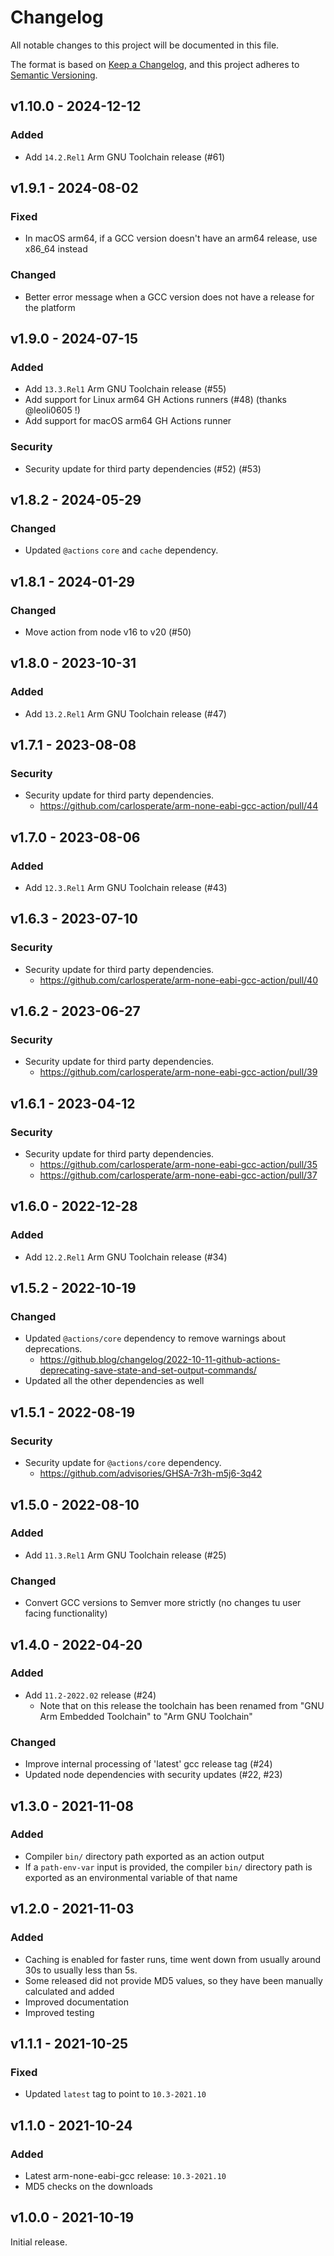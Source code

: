 # Changelog
All notable changes to this project will be documented in this file.

The format is based on [Keep a Changelog](https://keepachangelog.com/en/1.0.0/),
and this project adheres to [Semantic Versioning](https://semver.org/spec/v2.0.0.html).

## v1.10.0 - 2024-12-12
### Added
- Add `14.2.Rel1` Arm GNU Toolchain release (#61)

## v1.9.1 - 2024-08-02
### Fixed
- In macOS arm64, if a GCC version doesn't have an arm64 release, use x86_64 instead
### Changed
- Better error message when a GCC version does not have a release for the platform

## v1.9.0 - 2024-07-15
### Added
- Add `13.3.Rel1` Arm GNU Toolchain release (#55)
- Add support for Linux arm64 GH Actions runners (#48) (thanks @leoli0605 !)
- Add support for macOS arm64 GH Actions runner
### Security
- Security update for third party dependencies (#52) (#53)

## v1.8.2 - 2024-05-29
### Changed
- Updated `@actions` `core` and `cache` dependency.

## v1.8.1 - 2024-01-29
### Changed
- Move action from node v16 to v20 (#50)

## v1.8.0 - 2023-10-31
### Added
- Add `13.2.Rel1` Arm GNU Toolchain release (#47)

## v1.7.1 - 2023-08-08
### Security
- Security update for third party dependencies.
    - https://github.com/carlosperate/arm-none-eabi-gcc-action/pull/44

## v1.7.0 - 2023-08-06
### Added
- Add `12.3.Rel1` Arm GNU Toolchain release (#43)

## v1.6.3 - 2023-07-10
### Security
- Security update for third party dependencies.
    - https://github.com/carlosperate/arm-none-eabi-gcc-action/pull/40

## v1.6.2 - 2023-06-27
### Security
- Security update for third party dependencies.
    - https://github.com/carlosperate/arm-none-eabi-gcc-action/pull/39

## v1.6.1 - 2023-04-12
### Security
- Security update for third party dependencies.
    - https://github.com/carlosperate/arm-none-eabi-gcc-action/pull/35
    - https://github.com/carlosperate/arm-none-eabi-gcc-action/pull/37

## v1.6.0 - 2022-12-28
### Added
- Add `12.2.Rel1` Arm GNU Toolchain release (#34)

## v1.5.2 - 2022-10-19
### Changed
- Updated `@actions/core` dependency to remove warnings about deprecations.
    - https://github.blog/changelog/2022-10-11-github-actions-deprecating-save-state-and-set-output-commands/
- Updated all the other dependencies as well

## v1.5.1 - 2022-08-19
### Security
- Security update for `@actions/core` dependency.
    - https://github.com/advisories/GHSA-7r3h-m5j6-3q42

## v1.5.0 - 2022-08-10
### Added
- Add `11.3.Rel1` Arm GNU Toolchain release (#25)

### Changed
- Convert GCC versions to Semver more strictly (no changes tu user facing functionality)

## v1.4.0 - 2022-04-20
### Added
- Add `11.2-2022.02` release (#24)
    - Note that on this release the toolchain has been renamed from
      "GNU Arm Embedded Toolchain" to "Arm GNU Toolchain"

### Changed
- Improve internal processing of 'latest' gcc release tag (#24)
- Updated node dependencies with security updates (#22, #23)

## v1.3.0 - 2021-11-08
### Added
- Compiler `bin/` directory path exported as an action output
- If a `path-env-var` input is provided, the compiler `bin/` directory path is
  exported as an environmental variable of that name

## v1.2.0 - 2021-11-03
### Added
- Caching is enabled for faster runs, time went down from usually around 30s
  to usually less than 5s.
- Some released did not provide MD5 values, so they have been manually
  calculated and added
- Improved documentation
- Improved testing

## v1.1.1 - 2021-10-25
### Fixed
- Updated `latest` tag to point to `10.3-2021.10`

## v1.1.0 - 2021-10-24
### Added
- Latest arm-none-eabi-gcc release: `10.3-2021.10`
- MD5 checks on the downloads

## v1.0.0 - 2021-10-19
Initial release.
